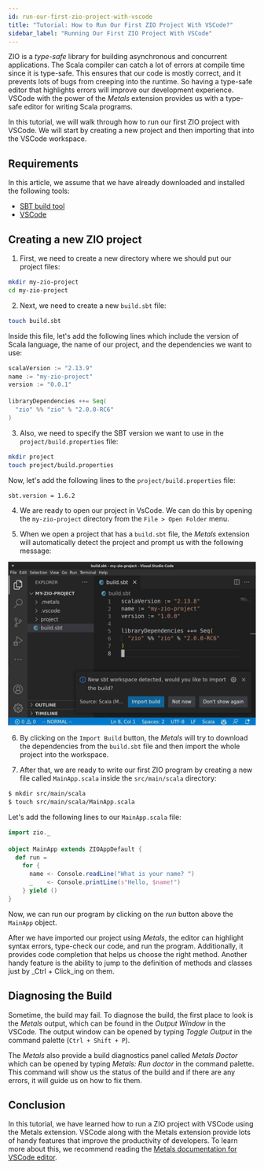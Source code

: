 ```yaml
---
id: run-our-first-zio-project-with-vscode
title: "Tutorial: How to Run Our First ZIO Project With VSCode?"
sidebar_label: "Running Our First ZIO Project With VSCode"
---
```


ZIO is a _type-safe_ library for building asynchronous and concurrent applications. The Scala compiler can catch a lot of errors at compile time since it is type-safe. This ensures that our code is mostly correct, and it prevents lots of bugs from creeping into the runtime. So having a type-safe editor that highlights errors will improve our development experience. VSCode with the power of the _Metals_ extension provides us with a type-safe editor for writing Scala programs.

In this tutorial, we will walk through how to run our first ZIO project with VSCode. We will start by creating a new project and then importing that into the VSCode workspace.

## Requirements

In this article, we assume that we have already downloaded and installed the following tools:
- [SBT build tool](https://www.scala-sbt.org/download.html)
- [VSCode](https://code.visualstudio.com/)

## Creating a new ZIO project

1. First, we need to create a new directory where we should put our project files:

```bash
mkdir my-zio-project
cd my-zio-project
```

2. Next, we need to create a new `build.sbt` file:

```bash
touch build.sbt
```

Inside this file, let's add the following lines which include the version of Scala language, the name of our project, and the dependencies we want to use:

```scala
scalaVersion := "2.13.9"
name := "my-zio-project"
version := "0.0.1"

libraryDependencies ++= Seq(
  "zio" %% "zio" % "2.0.0-RC6"
)
```

3. Also, we need to specify the SBT version we want to use in the `project/build.properties` file:

```bash
mkdir project
touch project/build.properties
```

Now, let's add the following lines to the `project/build.properties` file:

```
sbt.version = 1.6.2
```

4. We are ready to open our project in VsCode. We can do this by opening the `my-zio-project` directory from the `File > Open Folder` menu.

5. When we open a project that has a `build.sbt` file, the _Metals_ extension will automatically detect the project and prompt us with the following message:

![VSCode](img/vscode.jpg)

6. By clicking on the `Import Build` button, the _Metals_ will try to download the dependencies from the `build.sbt` file and then import the whole project into the workspace.

7. After that, we are ready to write our first ZIO program by creating a new file called `MainApp.scala` inside the `src/main/scala` directory:

```bash
$ mkdir src/main/scala
$ touch src/main/scala/MainApp.scala
```

Let's add the following lines to our `MainApp.scala` file:

```scala mdoc:compile-only
import zio._

object MainApp extends ZIOAppDefault {
  def run = 
    for {
      name <- Console.readLine("What is your name? ")
      _    <- Console.printLine(s"Hello, $name!")
    } yield ()
}
```

Now, we can run our program by clicking on the _run_ button above the `MainApp` object.

After we have imported our project using _Metals_, the editor can highlight syntax errors, type-check our code, and run the program. Additionally, it provides code completion that helps us choose the right method. Another handy feature is the ability to jump to the definition of methods and classes just by _Ctrl + Click_ing on them.

## Diagnosing the Build

Sometime, the build may fail. To diagnose the build, the first place to look is the _Metals_ output, which can be found in the _Output Window_ in the VSCode. The output window can be opened by typing _Toggle Output_ in the command palette (`Ctrl + Shift + P`).

The _Metals_ also provide a build diagnostics panel called _Metals Doctor_ which can be opened by typing _Metals: Run doctor_ in the command palette. This command will show us the status of the build and if there are any errors, it will guide us on how to fix them.

## Conclusion

In this tutorial, we have learned how to run a ZIO project with VSCode using the Metals extension. VSCode along with the Metals extension provide lots of handy features that improve the productivity of developers. To learn more about this, we recommend reading the [Metals documentation for VSCode editor](https://scalameta.org/metals/docs/editors/vscode/).
